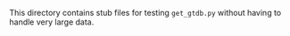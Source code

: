 This directory contains stub files for testing `get_gtdb.py` without
having to handle very large data.